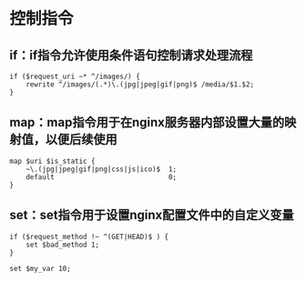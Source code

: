 # 控制指令

## if：if指令允许使用条件语句控制请求处理流程

```nginx
if ($request_uri ~* ^/images/) {
    rewrite ^/images/(.*)\.(jpg|jpeg|gif|png)$ /media/$1.$2;
}
```

## map：map指令用于在nginx服务器内部设置大量的映射值，以便后续使用

```nginx
map $uri $is_static {
    ~\.(jpg|jpeg|gif|png|css|js|ico)$  1;
    default                            0;
}
```


## set：set指令用于设置nginx配置文件中的自定义变量

```nginx
if ($request_method !~ ^(GET|HEAD)$ ) {
    set $bad_method 1;
}

set $my_var 10;
```